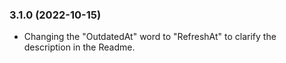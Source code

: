 ### 3.1.0 (2022-10-15)

-   Changing the "OutdatedAt" word to "RefreshAt" to clarify the description in the Readme.